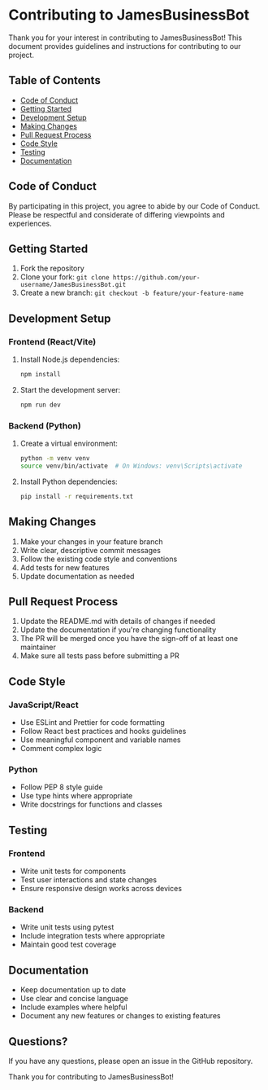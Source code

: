 # Contributing to JamesBusinessBot

Thank you for your interest in contributing to JamesBusinessBot! This document provides guidelines and instructions for contributing to our project.

## Table of Contents
- [Code of Conduct](#code-of-conduct)
- [Getting Started](#getting-started)
- [Development Setup](#development-setup)
- [Making Changes](#making-changes)
- [Pull Request Process](#pull-request-process)
- [Code Style](#code-style)
- [Testing](#testing)
- [Documentation](#documentation)

## Code of Conduct

By participating in this project, you agree to abide by our Code of Conduct. Please be respectful and considerate of differing viewpoints and experiences.

## Getting Started

1. Fork the repository
2. Clone your fork: `git clone https://github.com/your-username/JamesBusinessBot.git`
3. Create a new branch: `git checkout -b feature/your-feature-name`

## Development Setup

### Frontend (React/Vite)
1. Install Node.js dependencies:
   ```bash
   npm install
   ```
2. Start the development server:
   ```bash
   npm run dev
   ```

### Backend (Python)
1. Create a virtual environment:
   ```bash
   python -m venv venv
   source venv/bin/activate  # On Windows: venv\Scripts\activate
   ```
2. Install Python dependencies:
   ```bash
   pip install -r requirements.txt
   ```

## Making Changes

1. Make your changes in your feature branch
2. Write clear, descriptive commit messages
3. Follow the existing code style and conventions
4. Add tests for new features
5. Update documentation as needed

## Pull Request Process

1. Update the README.md with details of changes if needed
2. Update the documentation if you're changing functionality
3. The PR will be merged once you have the sign-off of at least one maintainer
4. Make sure all tests pass before submitting a PR

## Code Style

### JavaScript/React
- Use ESLint and Prettier for code formatting
- Follow React best practices and hooks guidelines
- Use meaningful component and variable names
- Comment complex logic

### Python
- Follow PEP 8 style guide
- Use type hints where appropriate
- Write docstrings for functions and classes

## Testing

### Frontend
- Write unit tests for components
- Test user interactions and state changes
- Ensure responsive design works across devices

### Backend
- Write unit tests using pytest
- Include integration tests where appropriate
- Maintain good test coverage

## Documentation

- Keep documentation up to date
- Use clear and concise language
- Include examples where helpful
- Document any new features or changes to existing features

## Questions?

If you have any questions, please open an issue in the GitHub repository.

Thank you for contributing to JamesBusinessBot! 